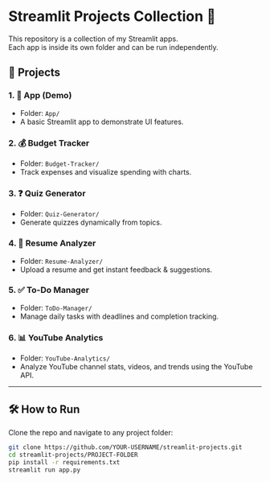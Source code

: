 # Streamlit Projects Collection 🚀

This repository is a collection of my Streamlit apps.  
Each app is inside its own folder and can be run independently.  

## 📂 Projects

### 1. 🎨 App (Demo)
- Folder: `App/`
- A basic Streamlit app to demonstrate UI features.

### 2. 💰 Budget Tracker
- Folder: `Budget-Tracker/`
- Track expenses and visualize spending with charts.

### 3. ❓ Quiz Generator
- Folder: `Quiz-Generator/`
- Generate quizzes dynamically from topics.

### 4. 📄 Resume Analyzer
- Folder: `Resume-Analyzer/`
- Upload a resume and get instant feedback & suggestions.

### 5. ✅ To-Do Manager
- Folder: `ToDo-Manager/`
- Manage daily tasks with deadlines and completion tracking.

### 6. 📊 YouTube Analytics
- Folder: `YouTube-Analytics/`
- Analyze YouTube channel stats, videos, and trends using the YouTube API.

---

## 🛠️ How to Run

Clone the repo and navigate to any project folder:

```bash
git clone https://github.com/YOUR-USERNAME/streamlit-projects.git
cd streamlit-projects/PROJECT-FOLDER
pip install -r requirements.txt
streamlit run app.py
